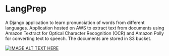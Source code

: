 # LangPrep

A Django application to learn pronunciation of words from different languages. Application hosted on AWS to extract text from documents using Amazon Textract for Optical Character Recognition (OCR) and Amazon Polly for converting text to speech. The documents are stored in S3 bucket. 


[![IMAGE ALT TEXT HERE](https://img.youtube.com/vi/A9SPl5sjR88/0.jpg)](https://www.youtube.com/watch?v=A9SPl5sjR88)
